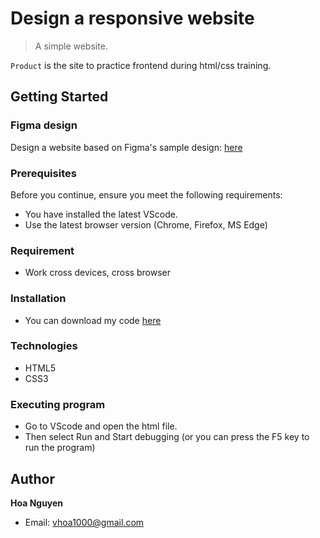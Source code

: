 # Design a responsive website
> A simple website.

`Product` is the site to practice frontend during html/css training.

## Getting Started 

### Figma design

Design a website based on Figma's sample design: [here](https://www.figma.com/file/9XLR5OacQr6A8qgNu1JP8i/MyProduct-(Community)?node-id=34%3A0)

### Prerequisites

Before you continue, ensure you meet the following requirements:
* You have installed the latest VScode.
* Use the latest browser version (Chrome, Firefox, MS Edge)

### Requirement
* Work cross devices, cross browser

### Installation
* You can download my code [here](https://github.com/jinety/practice-html-css)

### Technologies
* HTML5
* CSS3

### Executing program
* Go to VScode and open the html file.
* Then select Run and Start debugging (or you can press the F5 key to run the program)

## Author
**Hoa Nguyen**
* Email: <vhoa1000@gmail.com>